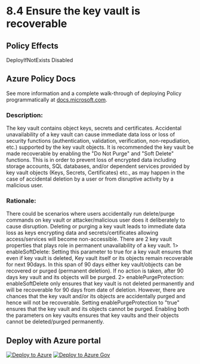 # 8.4 Ensure the key vault is recoverable

## Policy Effects
DeployIfNotExists
Disabled

## Azure Policy Docs
See more information and a complete walk-through of deploying Policy programmatically at
[docs.microsoft.com](https://docs.microsoft.com/azure/governance/policy/samples/allowed-custom-images).

### Description: 
The key vault contains object keys, secrets and certificates. Accidental unavailability of a
key vault can cause immediate data loss or loss of security functions (authentication,
validation, verification, non-repudiation, etc.) supported by the key vault objects.
It is recommended the key vault be made recoverable by enabling the "Do Not Purge" and
"Soft Delete" functions. This is in order to prevent loss of encrypted data including storage
accounts, SQL databases, and/or dependent services provided by key vault objects (Keys,
Secrets, Certificates) etc., as may happen in the case of accidental deletion by a user or from
disruptive activity by a malicious user.

### Rationale: 
There could be scenarios where users accidentally run delete/purge commands on key vault
or attacker/malicious user does it deliberately to cause disruption. Deleting or purging a
key vault leads to immediate data loss as keys encrypting data and secrets/certificates
allowing access/services will become non-accessible. There are 2 key vault properties that
plays role in permanent unavailability of a key vault.
1> enableSoftDelete:
Setting this parameter to true for a key vault ensures that even if key vault is deleted, Key
vault itself or its objects remain recoverable for next 90days. In this span of 90 days either
key vault/objects can be recovered or purged (permanent deletion). If no action is taken,
after 90 days key vault and its objects will be purged.
2> enablePurgeProtection:
enableSoftDelete only ensures that key vault is not deleted permanently and will be
recoverable for 90 days from date of deletion. However, there are chances that the key
vault and/or its objects are accidentally purged and hence will not be recoverable. Setting
enablePurgeProtection to "true" ensures that the key vault and its objects cannot be
purged.
Enabling both the parameters on key vaults ensures that key vaults and their objects
cannot be deleted/purged permanently.

## Deploy with Azure portal

[![Deploy to Azure](https://azuredeploy.net/deploybutton.png)](https://portal.azure.com/?#blade/Microsoft_Azure_Policy/CreatePolicyDefinitionBlade/uri/https%3A%2F%2Fraw.githubusercontent.com%2Fmrajess%2FAzure-Policy-CIS%2Fmaster%2Fpolicies%2F8_other_security_considerations%2F8.4%2FDeployIfNotExists%2Fazurepolicy.json)
[![Deploy to Azure Gov](https://docs.microsoft.com/azure/governance/policy/media/deploy/deployGovbutton.png)](https://portal.azure.us/?#blade/Microsoft_Azure_Policy/CreatePolicyDefinitionBlade/uri/https%3A%2F%2Fraw.githubusercontent.com%2Fmrajess%2FAzure-Policy-CIS%2Fmaster%2Fpolicies%2F8_other_security_considerations%2F8.4%2FDeployIfNotExists%2Fazurepolicy.json)